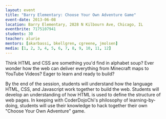 ```yaml
---
layout: event
title: "Barry Elementary: Choose Your Own Adventure Game"
event-date: 2013-06-08
location: Barry Elementary, 2828 N Kilbourn Ave, Chicago, IL
eventbrite: 7175107941
students: 30
teacher: alurie
mentors: [akarbassi, bkellgren, cgreene, jmolsen]
media: [1, 2, 3, 4, 5, 6, 7, 8, 9, 10, 11, 12]
---
```


Think HTML and CSS are something you'd find in alphabet soup? Ever wonder how the web can deliver everything from Minecraft maps to YouTube Videos? Eager to learn and ready to build?

By the end of the session, students will understand how the language HTML, CSS, and Javascript work together to build the web. Students will develop an understanding of how HTML is used to define the structure of web pages. In keeping with CoderDojoChi's philosophy of learning-by-doing, students will use their knowledge to hack together their own "Choose Your Own Adventure" game.
